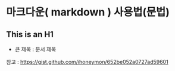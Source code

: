 # 마크다운( markdown ) 사용법(문법)  
This is an H1
-------------
* 큰 제목 : 문서 제목  

참고 : <https://gist.github.com/ihoneymon/652be052a0727ad59601>

